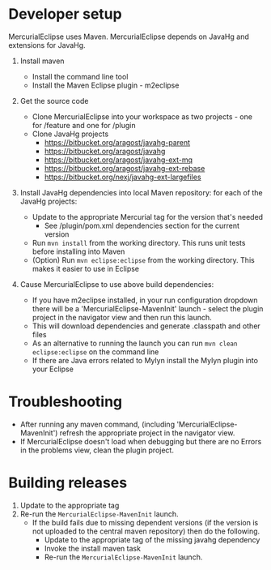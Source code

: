 
# Developer setup

MercurialEclipse uses Maven. MercurialEclipse depends on JavaHg and extensions for JavaHg.

1. Install maven
    * Install the command line tool
    * Install the Maven Eclipse plugin - m2eclipse 

2. Get the source code
    * Clone MercurialEclipse into your workspace as two projects - one for /feature and one for /plugin 
    * Clone JavaHg projects
        * https://bitbucket.org/aragost/javahg-parent
        * https://bitbucket.org/aragost/javahg 
        * https://bitbucket.org/aragost/javahg-ext-mq
        * https://bitbucket.org/aragost/javahg-ext-rebase
        * https://bitbucket.org/nexj/javahg-ext-largefiles
        
3. Install JavaHg dependencies into local Maven repository: for each of the JavaHg projects:
	* Update to the appropriate Mercurial tag for the version that's needed
	   * See /plugin/pom.xml dependencies section for the current version
	* Run `mvn install` from the working directory. This runs unit tests before installing into Maven
	* (Option) Run `mvn eclipse:eclipse` from the working directory. This makes it easier to use in Eclipse

3. Cause MercurialEclipse to use above build dependencies:
    * If you have m2eclipse installed, in your run configuration dropdown there will be 
      a 'MercurialEclipse-MavenInit' launch - select the plugin project in the navigator view and 
      then run this launch.
    * This will download dependencies and generate .classpath and other files
    * As an alternative to running the launch you can run `mvn clean eclipse:eclipse` on the command line
    * If there are Java errors related to Mylyn install the Mylyn plugin into your Eclipse
    
# Troubleshooting
  
* After running any maven command, (including 'MercurialEclipse-MavenInit') refresh the appropriate 
  project in the navigator view.
* If MercurialEclipse doesn't load when debugging but there are no Errors in the problems view, 
  clean the plugin project.

# Building releases
  
1. Update to the appropriate tag
2. Re-run the `MercurialEclipse-MavenInit` launch. 
    * If the build fails due to missing dependent versions (if the version is not uploaded to the central 
      maven repository) then do the following.
        * Update to the appropriate tag of the missing javahg dependency
        * Invoke the install maven task
        * Re-run the `MercurialEclipse-MavenInit` launch.
